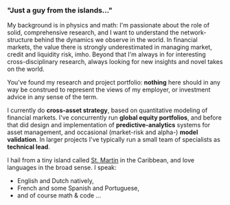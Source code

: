 <!-- ## ABOUT -->

### "Just a guy from the islands..."

My background is in physics and math: I'm passionate about the role of solid, comprehensive research, and I want to understand the network-structure behind the dynamics we observe in the world. In financial markets, the value there is strongly underestimated in managing market, credit and liquidity risk, imho. Beyond that I'm always in for interesting cross-disciplinary research, always looking for new insights and novel takes on the world. 

You've found my research and project portfolio: **nothing** here should in any way be construed to represent the views of my employer, or investment advice in any sense of the term. 

I currently do **cross-asset strategy**, based on quantitative modeling of financial markets. I've concurrently run **global equity portfolios**, and before that did design and implementation of **predictive-analytics** systems for asset management, and occasional (market-risk and alpha-) **model validation**. In larger projects I've typically run a small team of specialists as **technical lead**. 


I hail from a tiny island called [St. Martin](https://www.st-maarten.com) in the Caribbean, and love languages in the broad sense. 
I speak:

- English and Dutch natively,
- French and some Spanish and Portuguese,
- and of course math & code ...
